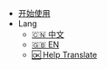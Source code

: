 * [开始使用](/zh-cn/QuickStart.md?id=快速开始)
* Lang
  * [:cn: 中文](/zh-cn/)
  * [:uk: EN](/en/)
  * [:ok: Help Translate](https://github.com/qnnp-me/wegar-doc)
